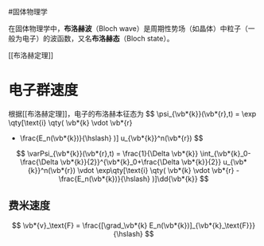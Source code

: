 #固体物理学 

在固体物理学中，**布洛赫波**（Bloch wave）是周期性势场（如晶体）中粒子（一般为电子）的波函数，又名**布洛赫态**（Bloch state）。


[[布洛赫定理]]

# 电子群速度
根据[[布洛赫定理]]，电子的布洛赫本征态为
$$
\psi_{\vb*{k}}(\vb*{r},t)
= \exp
\qty[\text{i} \qty(
\vb*{k} \vdot \vb*{r}
- \frac{E_n(\vb*{k})}{\hslash}
)]
u_{\vb*{k}}^n(\vb*{r})
$$

$$
\varPsi_{\vb*{k}}(\vb*{r},t)
= \frac{1}{\Delta \vb*{k}}
\int_{\vb*{k}_0-\frac{\Delta \vb*{k}}{2}}^{\vb*{k}_0+\frac{\Delta \vb*{k}}{2}} u_{\vb*{k}}^n(\vb*{r})
\vdot \exp\qty[\text{i}
\qty(
\vb*{k} \vdot \vb*{r} - \frac{E_n(\vb*{k})}{\hslash}
)]\dd{\vb*{k}}
$$

## 费米速度

$$
\vb*{v}_\text{F} = \frac{[\grad_\vb*{k} E_n(\vb*{k})]_{\vb*{k}_\text{F}}}{\hslash}
$$



